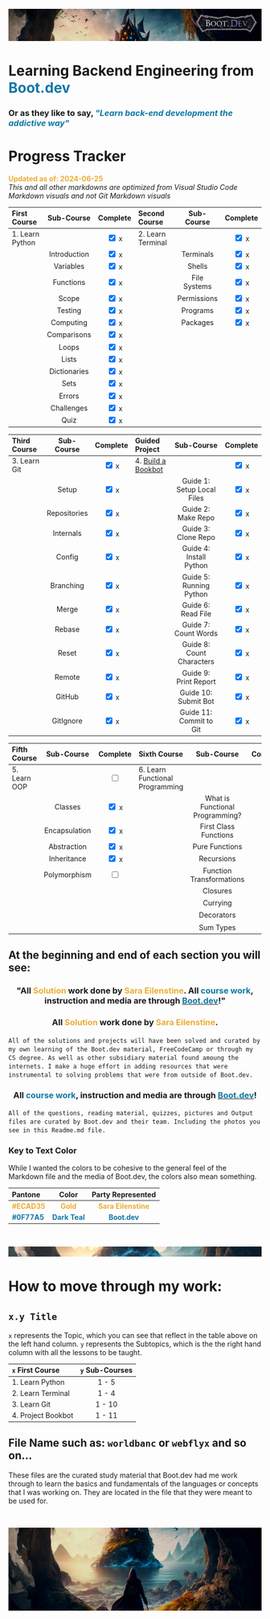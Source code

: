 ![alt text](img/image-3.png)

# Learning Backend Engineering from <span style="color:#0F77A5">**Boot.dev**</span>

### Or as they like to say,<span style="color:#0F77A5"> _**"Learn back-end development the addictive way"**_</span>

# Progress Tracker

<span style="color:#ECAD35">**Updated as of: 2024-06-25**</span><br>
_This and all other markdowns are optimized from Visual Studio Code Markdown visuals and not Git Markdown visuals_

| First Course    |  Sub-Course  |              Complete              | Second Course     |  Sub-Course  |              Complete              |
| :-------------- | :----------: | :--------------------------------: | :---------------- | :----------: | :--------------------------------: |
| 1. Learn Python |              | <input type="checkbox" checked/> x | 2. Learn Terminal |              | <input type="checkbox" checked/> x |
|                 | Introduction | <input type="checkbox" checked/> x |                   |  Terminals   | <input type="checkbox" checked/> x |
|                 |  Variables   | <input type="checkbox" checked/> x |                   |    Shells    | <input type="checkbox" checked/> x |
|                 |  Functions   | <input type="checkbox" checked/> x |                   | File Systems | <input type="checkbox" checked/> x |
|                 |    Scope     | <input type="checkbox" checked/> x |                   | Permissions  | <input type="checkbox" checked/> x |
|                 |   Testing    | <input type="checkbox" checked/> x |                   |   Programs   | <input type="checkbox" checked/> x |
|                 |  Computing   | <input type="checkbox" checked/> x |                   |   Packages   | <input type="checkbox" checked/> x |
|                 | Comparisons  | <input type="checkbox" checked/> x |                   |              |                                    |
|                 |    Loops     | <input type="checkbox" checked/> x |                   |              |                                    |
|                 |    Lists     | <input type="checkbox" checked/> x |                   |              |                                    |
|                 | Dictionaries | <input type="checkbox" checked/> x |                   |              |                                    |
|                 |     Sets     | <input type="checkbox" checked/> x |                   |              |                                    |
|                 |    Errors    | <input type="checkbox" checked/> x |                   |              |                                    |
|                 |  Challenges  | <input type="checkbox" checked/> x |                   |              |                                    |
|                 |     Quiz     | <input type="checkbox" checked/> x |                   |              |                                    |

| Third Course |  Sub-Course  |              Complete              | Guided Project                                                       |         Sub-Course         |              Complete              |
| :----------- | :----------: | :--------------------------------: | :------------------------------------------------------------------- | :------------------------: | :--------------------------------: |
| 3. Learn Git |              | <input type="checkbox" checked/> x | 4. <a href="https://github.com/cattelia/bookbot">Build a Bookbot</a> |                            | <input type="checkbox" checked/> x |
|              |    Setup     | <input type="checkbox" checked/> x |                                                                      | Guide 1: Setup Local Files | <input type="checkbox" checked/> x |
|              | Repositories | <input type="checkbox" checked/> x |                                                                      |     Guide 2: Make Repo     | <input type="checkbox" checked/> x |
|              |  Internals   | <input type="checkbox" checked/> x |                                                                      |    Guide 3: Clone Repo     | <input type="checkbox" checked/> x |
|              |    Config    | <input type="checkbox" checked/> x |                                                                      |  Guide 4: Install Python   | <input type="checkbox" checked/> x |
|              |  Branching   | <input type="checkbox" checked/> x |                                                                      |  Guide 5: Running Python   | <input type="checkbox" checked/> x |
|              |    Merge     | <input type="checkbox" checked/> x |                                                                      |     Guide 6: Read File     | <input type="checkbox" checked/> x |
|              |    Rebase    | <input type="checkbox" checked/> x |                                                                      |    Guide 7: Count Words    | <input type="checkbox" checked/> x |
|              |    Reset     | <input type="checkbox" checked/> x |                                                                      | Guide 8: Count Characters  | <input type="checkbox" checked/> x |
|              |    Remote    | <input type="checkbox" checked/> x |                                                                      |   Guide 9: Print Report    | <input type="checkbox" checked/> x |
|              |    GitHub    | <input type="checkbox" checked/> x |                                                                      |    Guide 10: Submit Bot    | <input type="checkbox" checked/> x |
|              |  GitIgnore   | <input type="checkbox" checked/> x |                                                                      |  Guide 11: Commit to Git   | <input type="checkbox" checked/> x |

| Fifth Course |  Sub-Course   |              Complete              | Sixth Course                    |           Sub-Course            |              Complete              |
| :----------- | :-----------: | :--------------------------------: | :------------------------------ | :-----------------------------: | :--------------------------------: |
| 5. Learn OOP |               | <input type="checkbox" unchecked/> | 6. Learn Functional Programming |                                 | <input type="checkbox" unchecked/> |
|              |    Classes    | <input type="checkbox" checked/> x |                                 | What is Functional Programming? | <input type="checkbox" unchecked/> |
|              | Encapsulation | <input type="checkbox" checked/> x |                                 |      First Class Functions      | <input type="checkbox" unchecked/> |
|              |  Abstraction  | <input type="checkbox" checked/> x |                                 |         Pure Functions          | <input type="checkbox" unchecked/> |
|              |  Inheritance  | <input type="checkbox" checked/> x |                                 |           Recursions            | <input type="checkbox" unchecked/> |
|              | Polymorphism  | <input type="checkbox" unchecked/> |                                 |    Function Transformations     | <input type="checkbox" unchecked/> |
|              |               |                                    |                                 |            Closures             | <input type="checkbox" unchecked/> |
|              |               |                                    |                                 |            Currying             | <input type="checkbox" unchecked/> |
|              |               |                                    |                                 |           Decorators            | <input type="checkbox" unchecked/> |
|              |               |                                    |                                 |            Sum Types            | <input type="checkbox" unchecked/> |

## At the beginning and end of each section you will see:

### <div align="center"> "All <span style="color:#ECAD35">Solution</span> work done by <span style="color:#ECAD35">Sara Eilenstine</span>. All <span style="color:#0F77A5">**course work**</span>, instruction and media are through <a href="https://www.boot.dev/"><span style="color:#0F77A5">**Boot.dev**</span></a>!"</div>

### <div align="center"> All <span style="color:#ECAD35">Solution</span> work done by <span style="color:#ECAD35">Sara Eilenstine</span>.

`All of the solutions and projects will have been solved and curated by my own learning of the Boot.dev material, FreeCodeCamp or through my CS degree. As well as other subsidiary material found amoung the internets. I make a huge effort in adding resources that were instrumental to solving problems that were from outside of Boot.dev.`

### <div align="center"> All <span style="color:#0F77A5">**course work**</span>, instruction and media are through <a href="https://www.boot.dev/"><span style="color:#0F77A5">**Boot.dev**</span></a>!</div>

`All of the questions, reading material, quizzes, pictures and Output files are curated by Boot.dev and their team. Including the photos you see in this Readme.md file.`

### **Key to Text Color**

While I wanted the colors to be cohesive to the general feel of the Markdown file and the media of Boot.dev, the colors also mean something.

| Pantone                                        |                      Color                       |                   Party Represented                    |
| :--------------------------------------------- | :----------------------------------------------: | :----------------------------------------------------: |
| <span style="color:#ECAD35">**#ECAD35**</span> |   <span style="color:#ECAD35">**Gold**</span>    | <span style="color:#ECAD35">**Sara Eilenstine**</span> |
| <span style="color:#0F77A5">**#0F77A5**</span> | <span style="color:#0F77A5">**Dark Teal**</span> |    <span style="color:#0F77A5">**Boot.dev**</span>     |

<br>

![alt text](img/image-6.png)

# How to move through my work:

## `x.y Title` <br>

`x` represents the Topic, which you can see that reflect in the table above on the left hand column.
`y` represents the Subtopics, which is the the right hand column with all the lessons to be taught.

| `x` First Course   | `y` Sub-Courses |
| :----------------- | :-------------: |
| 1. Learn Python    |      1 - 5      |
| 2. Learn Terminal  |      1 - 4      |
| 3. Learn Git       |     1 - 10      |
| 4. Project Bookbot |     1 - 11      |

## File Name such as: `worldbanc` or `webflyx` and so on...

These files are the curated study material that Boot.dev had me work through to learn the basics and fundamentals of the languages or concepts that I was working on. They are located in the file that they were meant to be used for.

<br>

![alt text](img/image-4.png)
